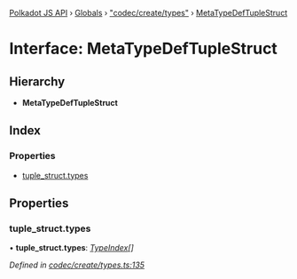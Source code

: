 [Polkadot JS API](../README.md) › [Globals](../globals.md) › ["codec/create/types"](../modules/_codec_create_types_.md) › [MetaTypeDefTupleStruct](_codec_create_types_.metatypedeftuplestruct.md)

# Interface: MetaTypeDefTupleStruct

## Hierarchy

* **MetaTypeDefTupleStruct**

## Index

### Properties

* [tuple_struct.types](_codec_create_types_.metatypedeftuplestruct.md#tuple_struct.types)

## Properties

###  tuple_struct.types

• **tuple_struct.types**: *[TypeIndex](../modules/_codec_create_types_.md#typeindex)[]*

*Defined in [codec/create/types.ts:135](https://github.com/polkadot-js/api/blob/7f39c573ce/packages/types/src/codec/create/types.ts#L135)*
